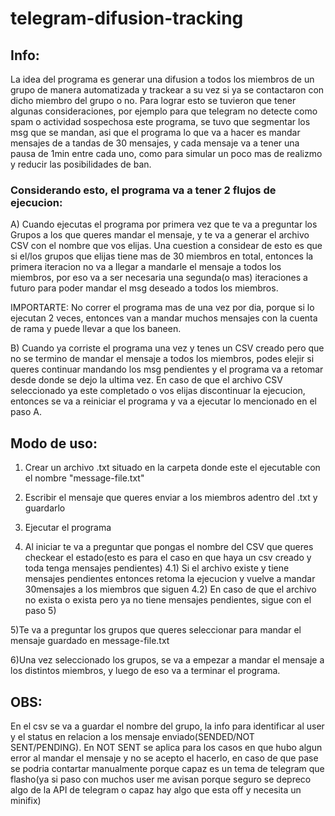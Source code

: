 # telegram-difusion-tracking
## Info:
La idea del programa es generar una difusion a todos los miembros de un grupo de manera automatizada y trackear a su vez si ya se contactaron con dicho miembro del grupo o no.
Para lograr esto se tuvieron que tener algunas consideraciones, por ejemplo para que telegram no detecte como spam o actividad sospechosa este programa, se tuvo que segmentar
los msg que se mandan, asi que el programa lo que va a hacer es mandar mensajes de a tandas de 30 mensajes, y cada mensaje va a tener una pausa de 1min entre cada uno, como para
simular un poco mas de realizmo y reducir las posibilidades de ban. 

### Considerando esto, el programa va a tener 2 flujos de ejecucion:
A) Cuando ejecutas el programa por primera vez que te va a preguntar los Grupos a los que queres mandar el mensaje, y te va a generar el archivo CSV con el nombre que vos elijas.
 Una cuestion a considear de esto es que si el/los grupos que elijas tiene mas de 30 miembros en total, entonces la primera iteracion no va a llegar a mandarle el mensaje a todos
 los miembros, por eso va a ser necesaria una segunda(o mas) iteraciones a futuro para poder mandar el msg deseado a todos los miembros.
 
IMPORTARTE: No correr el programa mas de una vez por dia, porque si lo ejecutan 2 veces, entonces van a mandar muchos mensajes con la cuenta de rama y puede llevar a que los baneen.

B) Cuando ya corriste el programa una vez y tenes un CSV creado pero que no se termino de mandar el mensaje a todos los miembros, podes elejir si queres continuar mandando los msg
pendientes y el programa va a retomar desde donde se dejo la ultima vez. En caso de que el archivo CSV seleccionado ya este completado o vos elijas discontinuar la ejecucion, 
entonces se va a reiniciar el programa y va a ejecutar lo mencionado en el paso A.

## Modo de uso:
1) Crear un archivo .txt situado en la carpeta donde este el ejecutable con el nombre "message-file.txt"
2) Escribir el mensaje que queres enviar a los miembros adentro del .txt y guardarlo
3) Ejecutar el programa

4) Al iniciar te va a preguntar que pongas el nombre del CSV que queres checkear el estado(esto es para el caso en que haya un csv creado y toda tenga mensajes pendientes)
4.1) Si el archivo existe y tiene mensajes pendientes entonces retoma la ejecucion y vuelve a mandar 30mensajes a los miembros que siguen
4.2) En caso de que el archivo no exista o exista pero ya no tiene mensajes pendientes, sigue con el paso 5)

5)Te va a preguntar los grupos que queres seleccionar para mandar el mensaje guardado en message-file.txt

6)Una vez seleccionado los grupos, se va a empezar a mandar el mensaje a los distintos miembros, y luego de eso va a terminar el programa.

## OBS:
En el csv se va a guardar el nombre del grupo, la info para identificar al user y el status en relacion a los mensaje enviado(SENDED/NOT SENT/PENDING).
En NOT SENT se aplica para los casos en que hubo algun error al mandar el mensaje y no se acepto el hacerlo, en caso de que pase se podria contartar manualmente porque capaz es un tema
de telegram que flasho(ya si paso con muchos user me avisan porque seguro se depreco algo de la API de telegram o capaz hay algo que esta off y necesita un minifix)